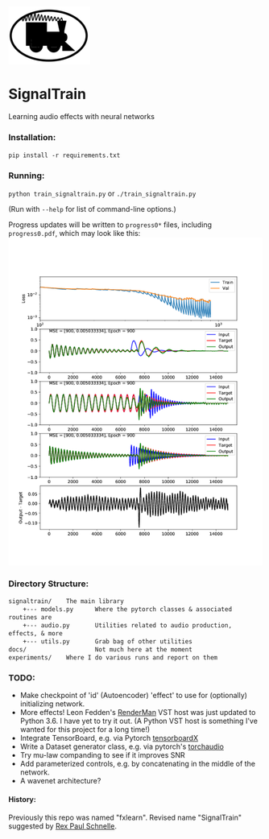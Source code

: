 ![images/stlogo.png](images/stlogo.png)
# SignalTrain

Learning audio effects with neural networks

### Installation:
`pip install -r requirements.txt`

### Running:
`python train_signaltrain.py` or `./train_signaltrain.py`

(Run with `--help` for list of command-line options.)

Progress updates will be written to `progress0*` files, including `progress0.pdf`, which may look like this:
![progress_example.png](images/progress_example.png)

### Directory Structure:
```
signaltrain/    The main library
    +--- models.py      Where the pytorch classes & associated routines are
    +--- audio.py       Utilities related to audio production, effects, & more
    +--- utils.py       Grab bag of other utilities
docs/                   Not much here at the moment
experiments/    Where I do various runs and report on them
```

### TODO:
- Make checkpoint of 'id' (Autoencoder) 'effect' to use for (optionally) initializing network. 
- More effects! Leon Fedden's [RenderMan](https://github.com/fedden/RenderMan) VST host was just updated to Python 3.6.  I have yet to try it out. (A Python VST host is something I've wanted for this project for a long time!)
- Integrate TensorBoard, e.g. via Pytorch [tensorboardX](https://github.com/lanpa/tensorboard-pytorch)
- Write a Dataset generator class, e.g. via pytorch's [torchaudio](https://github.com/pytorch/audio)
- Try mu-law companding to see if it improves SNR
- Add parameterized controls, e.g. by concatenating in the middle of the network. 
- A wavenet architecture? 


#### History:
Previously this repo was named "fxlearn".  Revised name "SignalTrain" suggested by [Rex Paul Schnelle](https://rexmusic.us/).
